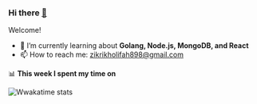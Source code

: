 ### Hi there <a href="http://zikrikn.github.io">👋</a>

Welcome!

- 🌱 I’m currently learning about **Golang, Node.js, MongoDB, and React**
- 📫 How to reach me: zikrikholifah898@gmail.com

📊 **This week I spent my time on**

![Wwakatime stats](https://github-readme-stats-taupe-two.vercel.app/api/wakatime?username=zikrikn&hide_title=true&hide_border=true&langs_count=5)
